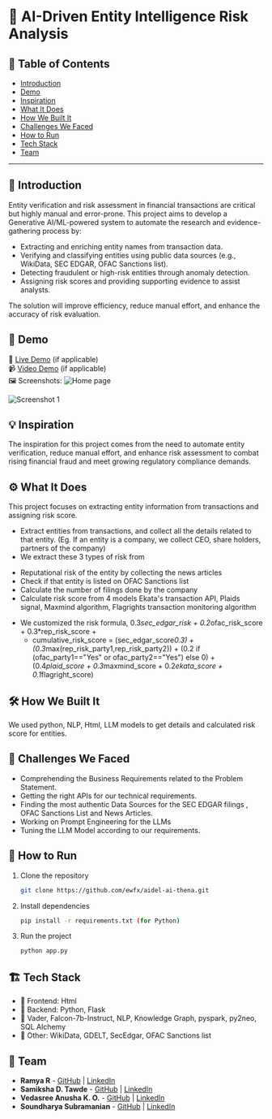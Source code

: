 # 🚀 AI-Driven Entity Intelligence Risk Analysis

## 📌 Table of Contents
- [Introduction](#introduction)
- [Demo](#demo)
- [Inspiration](#inspiration)
- [What It Does](#what-it-does)
- [How We Built It](#how-we-built-it)
- [Challenges We Faced](#challenges-we-faced)
- [How to Run](#how-to-run)
- [Tech Stack](#tech-stack)
- [Team](#team)

---

## 🎯 Introduction
Entity verification and risk assessment in financial transactions are critical but highly manual and error-prone. This project aims to develop a Generative AI/ML-powered system to automate the research and evidence-gathering process by:
 * Extracting and enriching entity names from transaction data.
 * Verifying and classifying entities using public data sources (e.g., WikiData, SEC EDGAR, OFAC Sanctions list).
 * Detecting fraudulent or high-risk entities through anomaly detection.
 * Assigning risk scores and providing supporting evidence to assist analysts.

The solution will improve efficiency, reduce manual effort, and enhance the accuracy of risk evaluation.

## 🎥 Demo
🔗 [Live Demo](#) (if applicable)  
📹 [Video Demo](#) (if applicable)  
🖼️ Screenshots:
![Home page](https://github.com/user-attachments/assets/4b6f737d-a5eb-4cbe-9c6a-5f27c0baa5ff)


![Screenshot 1](link-to-image)

## 💡 Inspiration
The inspiration for this project comes from the need to automate entity verification, reduce manual effort, and enhance risk assessment to combat rising financial fraud and meet growing regulatory compliance demands.

## ⚙️ What It Does
This project focuses on extracting entity information from transactions and assigning risk score.
* Extract entities from transactions, and collect all the details related to that entity. (Eg. If an entity is a company, we collect CEO, share holders, partners of the company)
* We extract these 3 types of risk from
 - Reputational risk of the entity by collecting the news articles 
 - Check if that entity is listed on OFAC Sanctions list
 - Calculate the number of filings done by the company
 - Calculate risk score from 4 models Ekata's transaction API, Plaids signal, Maxmind algorithm, Flagrights transaction monitoring algorithm
* We customized the risk formula, 0.3*sec_edgar_risk + 0.2*ofac_risk_score + 0.3*rep_risk_score +
  - cumulative_risk_score = (sec_edgar_score*0.3) + (0.3*max(rep_risk_party1,rep_risk_party2)) + (0.2 if (ofac_party1=="Yes" or ofac_party2=="Yes") else 0) + (0.4*plaid_score + 0.3*maxmind_score + 0.2*ekata_score + 0.1*flagright_score)

## 🛠️ How We Built It
We used python, NLP, Html, LLM models to get details and calculated risk score for entities.

## 🚧 Challenges We Faced
* Comprehending the Business Requirements related to the Problem Statement.
* Getting the right APIs for our technical requirements.
* Finding the most authentic Data Sources for the SEC EDGAR filings , OFAC Sanctions List and News Articles.
* Working on Prompt Engineering for the LLMs
* Tuning the LLM Model according to our requirements.

## 🏃 How to Run
1. Clone the repository  
   ```sh
   git clone https://github.com/ewfx/aidel-ai-thena.git
   ```
2. Install dependencies  
   ```sh
   pip install -r requirements.txt (for Python)
   ```
3. Run the project  
   ```sh
   python app.py
   ```

## 🏗️ Tech Stack
- 🔹 Frontend: Html
- 🔹 Backend: Python, Flask
- 🔹 Vader, Falcon-7b-Instruct, NLP, Knowledge Graph, pyspark, py2neo, SQL Alchemy
- 🔹 Other: WikiData, GDELT, SecEdgar, OFAC Sanctions list

## 👥 Team
- **Ramya R** - [GitHub](#https://github.com/melodyramya) | [LinkedIn](#https://www.linkedin.com/in/ramya-r-3356a9256)
- **Samiksha D. Tawde** - [GitHub](#https://github.com/SamikshaDTawde-25) | [LinkedIn](#http://www.linkedin.com/in/samiksha-tawde-b33051229)
- **Vedasree Anusha K. O.** - [GitHub](#https://github.com/vedasree-anusha) | [LinkedIn](#https://www.linkedin.com/in/vedasree-anusha-395245215/)
- **Soundharya Subramanian** - [GitHub](#https://github.com/soundharya53) | [LinkedIn](#http://www.linkedin.com/in/soundharya-s-b19661253)
